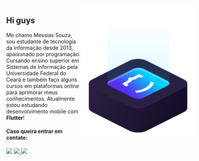 <img src="ilus-code.svg" min-width="300px" max-width="300px" width="300px" align="right" alt="logo iuricode">

## Hi guys

Me chamo Messias Souza, sou estudante de tecnologia da informação desde 2013, apaixonado por programação. Cursando ensino superior em Sistemas de Informação pela Universidade Federal do Ceará e também faço alguns cursos em plataformas online para aprimorar meus conhecimentos. Atualmente estou estudando desenvolvimento mobile com **Flutter**!

#### Caso queira entrar em contato:

<p align="left">  
  <a href="https://www.linkedin.com/in/messiaspereira" alt="Linkedin">
    <img src="https://img.shields.io/badge/-Linkedin-6610F2?style=for-the-badge&logo=Linkedin&logoColor=FFFFFF&link=https://www.linkedin.com/in/messiaspereira"/></a>
  <a href="mailto:contatomessiaspereira13@gmail.com" alt="Gmail">
    <img src="https://img.shields.io/badge/-Gmail-6610F2?style=for-the-badge&logo=Gmail&logoColor=FFFFFF&link=mailto:contatomessiaspereira13@gmail.com"/>
  </a>
  
  <a href="https://discord.com/channels/@Messias#7585" alt="Discord">
    <img src="https://img.shields.io/badge/-Discord-6610F2?style=for-the-badge&logo=Discord&logoColor=FFFFFF&link=https://discord.com/channels/@Messias#7585"/>
  </a>
</p>
